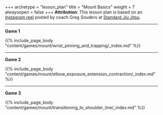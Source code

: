 +++ 
archetype = "lesson_plan" 
title = "Mount Basics" 
weight = 7
alwaysopen = false 
+++
**Attribution**: This lesson plan is based on an [Instagram reel](https://www.instagram.com/reel/CoXi_LaMoCE) posted by coach Greg Souders at [Standard Jiu Jitsu](https://www.standardjiujitsu.com/).


---
**Game 1**

{{% include_page_body "content/games/mount/wrist_pinning_and_trapping/_index.md" %}}

---
**Game 2**

{{% include_page_body "content/games/mount/elbow_exposure_extension_contraction/_index.md" %}}

---
**Game 3**

{{% include_page_body "content/games/mount/transitioning_to_shoulder_line/_index.md" %}}